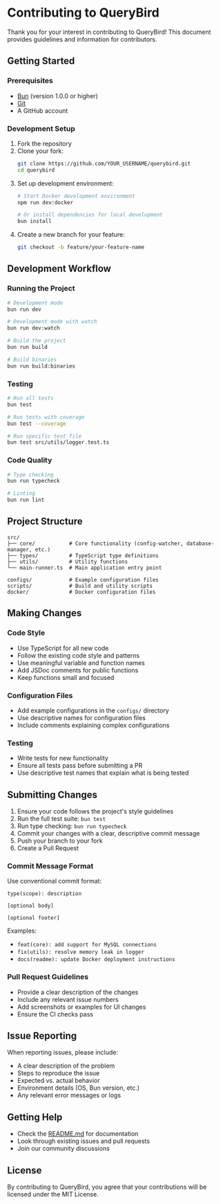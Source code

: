# Contributing to QueryBird

Thank you for your interest in contributing to QueryBird! This document provides guidelines and information for contributors.

## Getting Started

### Prerequisites

- [Bun](https://bun.sh/) (version 1.0.0 or higher)
- [Git](https://git-scm.com/)
- A GitHub account

### Development Setup

1. Fork the repository
2. Clone your fork:
   ```bash
   git clone https://github.com/YOUR_USERNAME/querybird.git
   cd querybird
   ```
3. Set up development environment:
   ```bash
   # Start Docker development environment
   npm run dev:docker
   
   # Or install dependencies for local development
   bun install
   ```
4. Create a new branch for your feature:
   ```bash
   git checkout -b feature/your-feature-name
   ```

## Development Workflow

### Running the Project

```bash
# Development mode
bun run dev

# Development mode with watch
bun run dev:watch

# Build the project
bun run build

# Build binaries
bun run build:binaries
```

### Testing

```bash
# Run all tests
bun test

# Run tests with coverage
bun test --coverage

# Run specific test file
bun test src/utils/logger.test.ts
```

### Code Quality

```bash
# Type checking
bun run typecheck

# Linting
bun run lint
```

## Project Structure

```
src/
├── core/           # Core functionality (config-watcher, database-manager, etc.)
├── types/          # TypeScript type definitions
├── utils/          # Utility functions
└── main-runner.ts  # Main application entry point

configs/            # Example configuration files
scripts/            # Build and utility scripts
docker/             # Docker configuration files
```

## Making Changes

### Code Style

- Use TypeScript for all new code
- Follow the existing code style and patterns
- Use meaningful variable and function names
- Add JSDoc comments for public functions
- Keep functions small and focused

### Configuration Files

- Add example configurations in the `configs/` directory
- Use descriptive names for configuration files
- Include comments explaining complex configurations

### Testing

- Write tests for new functionality
- Ensure all tests pass before submitting a PR
- Use descriptive test names that explain what is being tested

## Submitting Changes

1. Ensure your code follows the project's style guidelines
2. Run the full test suite: `bun test`
3. Run type checking: `bun run typecheck`
4. Commit your changes with a clear, descriptive commit message
5. Push your branch to your fork
6. Create a Pull Request

### Commit Message Format

Use conventional commit format:

```
type(scope): description

[optional body]

[optional footer]
```

Examples:

- `feat(core): add support for MySQL connections`
- `fix(utils): resolve memory leak in logger`
- `docs(readme): update Docker deployment instructions`

### Pull Request Guidelines

- Provide a clear description of the changes
- Include any relevant issue numbers
- Add screenshots or examples for UI changes
- Ensure the CI checks pass

## Issue Reporting

When reporting issues, please include:

- A clear description of the problem
- Steps to reproduce the issue
- Expected vs. actual behavior
- Environment details (OS, Bun version, etc.)
- Any relevant error messages or logs

## Getting Help

- Check the [README.md](README.md) for documentation
- Look through existing issues and pull requests
- Join our community discussions

## License

By contributing to QueryBird, you agree that your contributions will be licensed under the MIT License.

